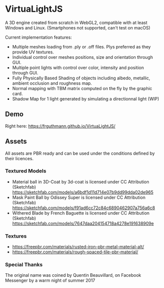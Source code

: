 # VirtuaLightJS

A 3D engine created from scratch in WebGL2, compatible with at least Windows and Linux. (Smartphones not supported, can't test on macOS)

Current implementation features:
- Multiple meshes loading from .ply or .off files. Plys preferred as they provide UV textures.
- Individual control over meshes positions, size and orientation through GUI.
- Multiple point lights with control over color, intensity and position through GUI.
- Fully Physically Based Shading of objects including albedo, metallic, ambient occlusion and roughness map.
- Normal mapping with TBM matrix computed on the fly by the graphic card.  
- Shadow Map for 1 light generated by simulating a directionnal light (WIP)

## Demo

Right here: https://frguthmann.github.io/VirtuaLightJS/

## Assets

All assets are PBR ready and can be used under the conditions defined by their licences.

### Textured Models

- Material ball in 3D-Coat by 3d-coat is licensed under CC Attribution (Sketchfab)
https://sketchfab.com/models/a6bdf1d11d714e07b9dd99dda02de965
- Mask Paint Ball by Odissey Super is licensed under CC Attribution (Sketchfab)
https://sketchfab.com/models/f91ad6cc72c84c6890462907a756a6c8
- Withered Blade by French Baguette is licensed under CC Attribution (Sketchfab)
https://sketchfab.com/models/7647daa204154718a4278e191638909e

### Textures

- https://freepbr.com/materials/rusted-iron-pbr-metal-material-alt/
- https://freepbr.com/materials/rough-spaced-tile-pbr-material/

### Special Thanks

The original name was coined by Quentin Beauvillard, on Facebook Messenger by a warm night of summer 2017